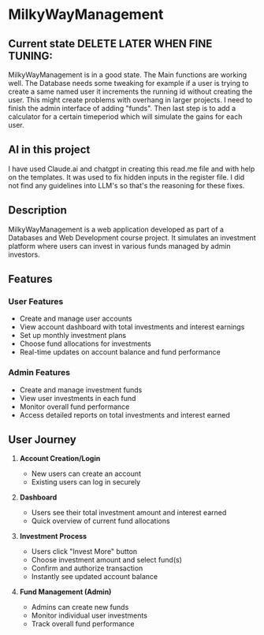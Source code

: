 # MilkyWayManagement

## Current state DELETE LATER WHEN FINE TUNING:
MilkyWayManagement is in a good state. The Main functions are working well. The Database needs some tweaking for example if a user is trying to create a same named user it increments the running id without creating the user. This might create problems with overhang in larger projects. I need to finish the admin interface of adding "funds". Then last step is to add a calculator for a certain timeperiod which will simulate the gains for each user.


## AI in this project
I have used Claude.ai and chatgpt in creating this read.me file and with help on the templates. It was used to fix hidden inputs in the register file. I did not find any guidelines into LLM's so that's the reasoning for these fixes.

## Description

MilkyWayManagement is a web application developed as part of a Databases and Web Development course project. It simulates an investment platform where users can invest in various funds managed by admin investors.

## Features

### User Features
- Create and manage user accounts
- View account dashboard with total investments and interest earnings
- Set up monthly investment plans
- Choose fund allocations for investments
- Real-time updates on account balance and fund performance

### Admin Features
- Create and manage investment funds
- View user investments in each fund
- Monitor overall fund performance
- Access detailed reports on total investments and interest earned

## User Journey

1. **Account Creation/Login**
   - New users can create an account
   - Existing users can log in securely

2. **Dashboard**
   - Users see their total investment amount and interest earned
   - Quick overview of current fund allocations

3. **Investment Process**
   - Users click "Invest More" button
   - Choose investment amount and select fund(s)
   - Confirm and authorize transaction
   - Instantly see updated account balance

4. **Fund Management (Admin)**
   - Admins can create new funds
   - Monitor individual user investments
   - Track overall fund performance


